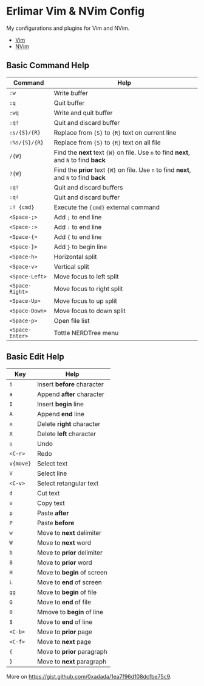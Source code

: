 Erlimar Vim & NVim Config
=========================

My configurations and plugins for Vim and NVim.

- [Vim](https://github.com/erlimar/vim-config/tree/vim)
- [NVim](https://github.com/erlimar/vim-config/tree/nvim)

## Basic Command Help

Command        | Help
--------------- | --------
`:w`            | Write buffer
`:q`            | Quit buffer
`:wq`           | Write and quit buffer
`:q!`           | Quit and discard buffer
`:s/{S}/{R}`    | Replace from `{S}` to `{R}` text on current line
`:%s/{S}/{R}`   | Replace from `{S}` to `{R}` text on all file
`/{W}`          | Find the __next__ text `{W}` on file. Use `n` to find __next__, and `N` to find __back__
`?{W}`          | Find the __prior__ text `{W}` on file. Use `n` to find __next__, and `N` to find __back__
`:q!`           | Quit and discard buffers
`:q!`           | Quit and discard buffer
`:! {cmd}`      | Execute the `{cmd}` external command
`<Space-;>`     | Add `;` to end line
`<Space-:>`     | Add `:` to end line
`<Space-{>`     | Add `{` to end line
`<Space-}>`     | Add `}` to begin line
`<Space-h>`     | Horizontal split
`<Space-v>`     | Vertical split
`<Space-Left>`  | Move focus to left split
`<Space-Right>` | Move focus to right split
`<Space-Up>`    | Move focus to up split
`<Space-Down>`  | Move focus to down split
`<Space-p>`     | Open file list
`<Space-Enter>` | Tottle NERDTree menu

## Basic Edit Help

Key       | Help
--------- | -----------
`i`       | Insert __before__ character
`a`       | Append __after__ character
`I`       | Insert __begin__ line
`A`       | Append __end__ line
`x`       | Delete __right__ character
`X`       | Delete __left__ character
`u`       | Undo
`<C-r>`   | Redo
`v{move}` | Select text
`V`       | Select line
`<C-v>`   | Select retangular text
`d`       | Cut text
`v`       | Copy text
`p`       | Paste __after__
`P`       | Paste __before__
`w`       | Move to __next__ delimiter
`W`       | Move to __next__ word
`b`       | Move to __prior__ delimiter
`B`       | Move to __prior__ word
`H`       | Move to __begin__ of screen
`L`       | Move to __end__ of screen
`gg`      | Move to __begin__ of file
`G`       | Move to __end__ of file
`0`       | Mmove to __begin__ of line
`$`       | Move to __end__ of line
`<C-b>`   | Move to __prior__ page
`<C-f>`   | Move to __next__ page
`{`       | Move to __prior__ paragraph
`}`       | Move to __next__ paragraph

More on https://gist.github.com/0xadada/1ea7f96d108dcfbe75c9.
